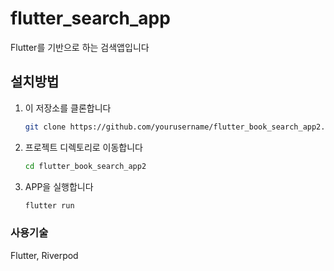 # flutter_search_app

Flutter를 기반으로 하는 검색앱입니다

## 설치방법

1. 이 저장소를 클론합니다
   ```bash
   git clone https://github.com/yourusername/flutter_book_search_app2.git
   ```

2. 프로젝트 디렉토리로 이동합니다
   ```bash
   cd flutter_book_search_app2
   ```

3. APP을 실행합니다
   ```bash
   flutter run
   ```

### 사용기술
Flutter, Riverpod
